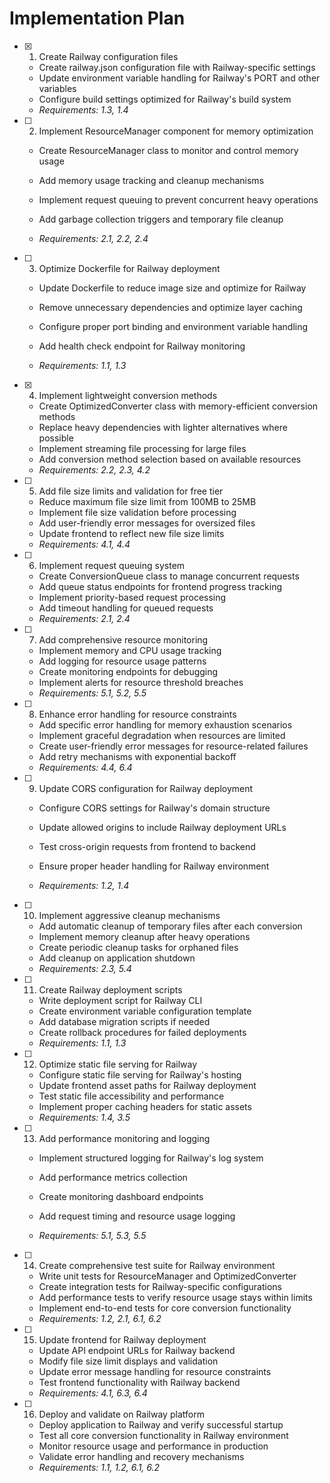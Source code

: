 # Implementation Plan

- [x] 1. Create Railway configuration files


  - Create railway.json configuration file with Railway-specific settings
  - Update environment variable handling for Railway's PORT and other variables
  - Configure build settings optimized for Railway's build system
  - _Requirements: 1.3, 1.4_



- [ ] 2. Implement ResourceManager component for memory optimization
  - Create ResourceManager class to monitor and control memory usage
  - Add memory usage tracking and cleanup mechanisms
  - Implement request queuing to prevent concurrent heavy operations
  - Add garbage collection triggers and temporary file cleanup


  - _Requirements: 2.1, 2.2, 2.4_

- [ ] 3. Optimize Dockerfile for Railway deployment
  - Update Dockerfile to reduce image size and optimize for Railway
  - Remove unnecessary dependencies and optimize layer caching


  - Configure proper port binding and environment variable handling
  - Add health check endpoint for Railway monitoring
  - _Requirements: 1.1, 1.3_

- [x] 4. Implement lightweight conversion methods


  - Create OptimizedConverter class with memory-efficient conversion methods
  - Replace heavy dependencies with lighter alternatives where possible
  - Implement streaming file processing for large files
  - Add conversion method selection based on available resources
  - _Requirements: 2.2, 2.3, 4.2_



- [ ] 5. Add file size limits and validation for free tier
  - Reduce maximum file size limit from 100MB to 25MB
  - Implement file size validation before processing
  - Add user-friendly error messages for oversized files
  - Update frontend to reflect new file size limits
  - _Requirements: 4.1, 4.4_

- [ ] 6. Implement request queuing system
  - Create ConversionQueue class to manage concurrent requests
  - Add queue status endpoints for frontend progress tracking
  - Implement priority-based request processing
  - Add timeout handling for queued requests
  - _Requirements: 2.1, 2.4_

- [ ] 7. Add comprehensive resource monitoring
  - Implement memory and CPU usage tracking
  - Add logging for resource usage patterns
  - Create monitoring endpoints for debugging
  - Implement alerts for resource threshold breaches
  - _Requirements: 5.1, 5.2, 5.5_

- [ ] 8. Enhance error handling for resource constraints
  - Add specific error handling for memory exhaustion scenarios
  - Implement graceful degradation when resources are limited
  - Create user-friendly error messages for resource-related failures
  - Add retry mechanisms with exponential backoff
  - _Requirements: 4.4, 6.4_

- [ ] 9. Update CORS configuration for Railway deployment
  - Configure CORS settings for Railway's domain structure
  - Update allowed origins to include Railway deployment URLs
  - Test cross-origin requests from frontend to backend


  - Ensure proper header handling for Railway environment
  - _Requirements: 1.2, 1.4_

- [ ] 10. Implement aggressive cleanup mechanisms
  - Add automatic cleanup of temporary files after each conversion
  - Implement memory cleanup after heavy operations
  - Create periodic cleanup tasks for orphaned files
  - Add cleanup on application shutdown
  - _Requirements: 2.3, 5.4_

- [ ] 11. Create Railway deployment scripts
  - Write deployment script for Railway CLI
  - Create environment variable configuration template
  - Add database migration scripts if needed
  - Create rollback procedures for failed deployments
  - _Requirements: 1.1, 1.3_

- [ ] 12. Optimize static file serving for Railway
  - Configure static file serving for Railway's hosting
  - Update frontend asset paths for Railway deployment
  - Test static file accessibility and performance
  - Implement proper caching headers for static assets
  - _Requirements: 1.4, 3.5_

- [ ] 13. Add performance monitoring and logging
  - Implement structured logging for Railway's log system


  - Add performance metrics collection
  - Create monitoring dashboard endpoints
  - Add request timing and resource usage logging
  - _Requirements: 5.1, 5.3, 5.5_

- [ ] 14. Create comprehensive test suite for Railway environment
  - Write unit tests for ResourceManager and OptimizedConverter
  - Create integration tests for Railway-specific configurations
  - Add performance tests to verify resource usage stays within limits
  - Implement end-to-end tests for core conversion functionality
  - _Requirements: 1.2, 2.1, 6.1, 6.2_

- [ ] 15. Update frontend for Railway deployment
  - Update API endpoint URLs for Railway backend
  - Modify file size limit displays and validation
  - Update error message handling for resource constraints
  - Test frontend functionality with Railway backend
  - _Requirements: 4.1, 6.3, 6.4_

- [ ] 16. Deploy and validate on Railway platform
  - Deploy application to Railway and verify successful startup
  - Test all core conversion functionality in Railway environment
  - Monitor resource usage and performance in production
  - Validate error handling and recovery mechanisms
  - _Requirements: 1.1, 1.2, 6.1, 6.2_
